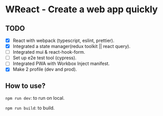 # WReact - Create a web app quickly

## TODO

- [x] React with webpack (typescript, eslint, prettier).
- [x] Integrated a state manager(redux toolkit || react query).
- [ ] Integrated mui & react-hook-form.
- [ ] Set up e2e test tool (cypress).
- [ ] Integrated PWA with Workbox Inject manifest.
- [x] Make 2 profile (dev and prod).

## How to use?

`npm run dev`: to run on local.

`npm run build`: to build.
